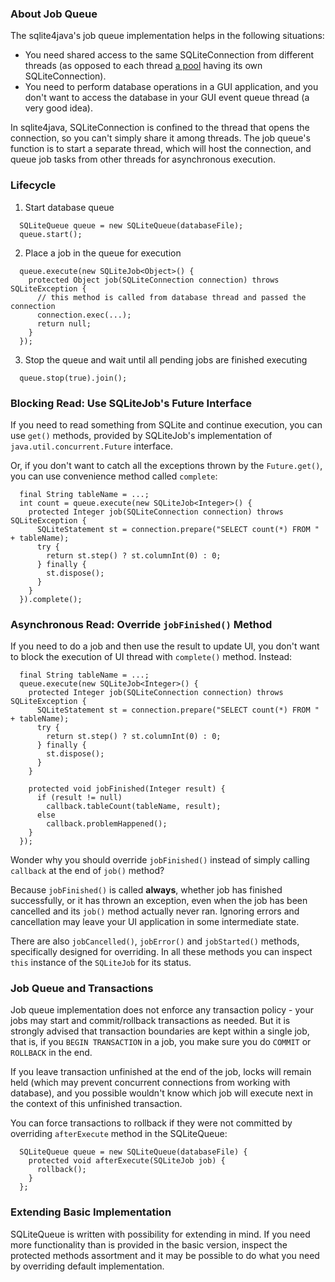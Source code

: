 ### About Job Queue ###

The sqlite4java's job queue implementation helps in the following situations:
  * You need shared access to the same SQLiteConnection from different threads (as opposed to each thread [a pool](in.md) having its own SQLiteConnection).
  * You need to perform database operations in a GUI application, and you don't want to access the database in your GUI event queue thread (a very good idea).

In sqlite4java, SQLiteConnection is confined to the thread that opens the connection, so you can't simply share it among threads. The job queue's function is to start a separate thread, which will host the connection, and queue job tasks from other threads for asynchronous execution.

### Lifecycle ###

1. Start database queue
```
  SQLiteQueue queue = new SQLiteQueue(databaseFile);
  queue.start();
```

2. Place a job in the queue for execution
```
  queue.execute(new SQLiteJob<Object>() {
    protected Object job(SQLiteConnection connection) throws SQLiteException {
      // this method is called from database thread and passed the connection
      connection.exec(...);
      return null;
    }
  });
```

3. Stop the queue and wait until all pending jobs are finished executing
```
  queue.stop(true).join();
```

### Blocking Read: Use SQLiteJob's Future Interface ###

If you need to read something from SQLite and continue execution, you can use `get()` methods, provided by SQLiteJob's implementation of `java.util.concurrent.Future` interface.

Or, if you don't want to catch all the exceptions thrown by the `Future.get()`, you can use convenience method called `complete`:
```
  final String tableName = ...;
  int count = queue.execute(new SQLiteJob<Integer>() {
    protected Integer job(SQLiteConnection connection) throws SQLiteException {
      SQLiteStatement st = connection.prepare("SELECT count(*) FROM " + tableName);
      try {
        return st.step() ? st.columnInt(0) : 0;
      } finally {
        st.dispose();
      }
    }
  }).complete();
```

### Asynchronous Read: Override `jobFinished()` Method ###

If you need to do a job and then use the result to update UI, you don't want to block the execution of UI thread with `complete()` method. Instead:

```
  final String tableName = ...;
  queue.execute(new SQLiteJob<Integer>() {
    protected Integer job(SQLiteConnection connection) throws SQLiteException {
      SQLiteStatement st = connection.prepare("SELECT count(*) FROM " + tableName);
      try {
        return st.step() ? st.columnInt(0) : 0;
      } finally {
        st.dispose();
      }
    }
    
    protected void jobFinished(Integer result) {
      if (result != null) 
        callback.tableCount(tableName, result);
      else
        callback.problemHappened();
    }
  });
```

Wonder why you should override `jobFinished()` instead of simply calling `callback` at the end of `job()` method?

Because `jobFinished()` is called **always**, whether job has finished successfully, or it has thrown an exception, even when the job has been cancelled and its `job()` method actually never ran. Ignoring errors and cancellation may leave your UI application in some intermediate state.

There are also `jobCancelled()`, `jobError()` and `jobStarted()` methods, specifically designed for overriding. In all these methods you can inspect `this` instance of the `SQLiteJob` for its status.

### Job Queue and Transactions ###

Job queue implementation does not enforce any transaction policy - your jobs may start and commit/rollback transactions as needed. But it is strongly advised that transaction boundaries are kept within a single job, that is, if you `BEGIN TRANSACTION` in a job, you make sure you do `COMMIT` or `ROLLBACK` in the end.

If you leave transaction unfinished at the end of the job, locks will remain held (which may prevent concurrent connections from working with database), and you possible wouldn't know which job will execute next in the context of this unfinished transaction.

You can force transactions to rollback if they were not committed by overriding `afterExecute` method in the SQLiteQueue:
```
  SQLiteQueue queue = new SQLiteQueue(databaseFile) {
    protected void afterExecute(SQLiteJob job) {
      rollback();
    }
  };
```

### Extending Basic Implementation ###

SQLiteQueue is written with possibility for extending in mind. If you need more functionality than is provided in the basic version, inspect the protected methods assortment and it may be possible to do what you need by overriding default implementation.